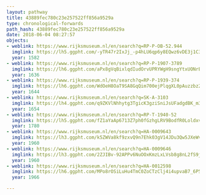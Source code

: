 ```yaml
---
layout: pathway
title: 43889fec780c23e257522ff856a9529a
type: chronological-forwards
path_hash: 43889fec780c23e257522ff856a9529a
date: 2018-06-04 08:27:57
objects:
- weblink: https://www.rijksmuseum.nl/en/search?q=RP-P-OB-52.944
  imglink: https://lh5.ggpht.com/-yTR47r2IxJj_-p4hLU6qp6y8EQwz6vDE3j1C38MDF2kPbsW2j5PqV0e6Ve0ieNIaR7gmuAPgde3k3JwCUtIt03aG24p=s200
  year: 1582
- weblink: https://www.rijksmuseum.nl/en/search?q=RP-P-1907-3789
  imglink: https://lh6.ggpht.com/aPx8gVqBixlqdIudOrvUPRYWgH9sngYtxUONrECQKu96Ibki6t4cnhr9mmLmGE3TsfLK5_zNuZAzdJ8sUPp-hy8suA=s200
  year: 1636
- weblink: https://www.rijksmuseum.nl/en/search?q=RP-P-1939-374
  imglink: https://lh6.ggpht.com/WdOeH8OaT9SA8GqQim700ejPlqgXL0pAuzzbz2JrwuyXpCvszsgvF4MHgiztsJO7_RraBQTocFk8EV44D7ZMptiSVXs=s200
  year: 1644
- weblink: https://www.rijksmuseum.nl/en/search?q=SK-A-3103
  imglink: https://lh4.ggpht.com/q9ZKVlNhhytg3TgicK3gziSniJsUFadgdBK_m3ARhEJYhMgdDIVxjbQwpT6dDU7Dx1VVATHpYfdu8lYGAxK-x6Ps2BA=s200
  year: 1654
- weblink: https://www.rijksmuseum.nl/en/search?q=RP-T-1940-52
  imglink: https://lh5.ggpht.com/fZ1aYaAp6713Z7ph0fGzhgLRV9BodfR0Loldxv_7mWv-AHkgJ3hCIFoFMkIQgIUV1CxZOpNvGcOvksphmWTo4W9-vuI=s200
  year: 1780
- weblink: https://www.rijksmuseum.nl/en/search?q=HA-0009643
  imglink: https://lh3.ggpht.com/k5ZWVa8kf9zxvQ9n7Ehk03gV14JDu3Qw5JXeWvoUWsIG9F4arHa5UTC7-FAyvmxE5tJ5Fgp92_WnBtlsz00Gw4Q1rOU=s200
  year: 1960
- weblink: https://www.rijksmuseum.nl/en/search?q=HA-0009646
  imglink: https://lh3.ggpht.com/2ZJIBv-92APPv6NuOOxKmzLxLVsb8g8nL2fS9jqWrhyATdv3UaAKT14fCwB3MBbAn_RDVVgOUNhKMp4YzijtFWUyUdYm=s200
  year: 1960
- weblink: https://www.rijksmuseum.nl/en/search?q=HA-0012598
  imglink: https://lh6.ggpht.com/MPo8rOSiLuHu4TmC0ZoCTzClj4i4upvaB7_6P5fX3WQboUakTGicutmWthElaZNC9XsvEMP48HlSWZwryau9OBNrAexj=s200
  year: 1966

---
```

